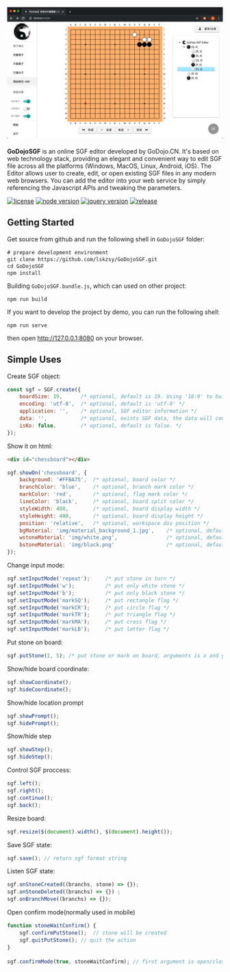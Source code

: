 ![Example1](docs/image/example-1.png)
---
**GoDojoSGF** is an online SGF editor developed by GoDojo.CN. It's based on web technology stack, providing an elegant and convenient way to edit SGF file across all the platforms (Windows, MacOS, Linux, Android, iOS). The Editor allows user to create, edit, or open existing SGF files in any modern web browsers. You can add the editor into your web service by simply referencing the Javascript APIs and tweaking the parameters.

[![license][license-image]][license-url]
[![node version][node-image]][node-url]
[![jquery version][jquery-image]][jquery-url]
[![release][release-image]][release-url]

[license-image]: https://img.shields.io/badge/license-GPLv3-green 
[license-url]: LICENSE
[node-image]: https://img.shields.io/badge/node.js-%3E=_8.1-green
[node-url]: https://nodejs.org/download/
[jquery-image]: https://img.shields.io/badge/jquery-v3.4.1-green
[jquery-url]: https://code.jquery.com/jquery-3.4.1.min.js
[release-image]: https://img.shields.io/badge/release-latest-green
[release-url]: https://github.com/lskzsy/GoDojoSGF/blob/master/dist/GoDojoSGF.bundle.js

## Getting Started

Get source from github and run the following shell in `GoDojoSGF` folder:

```shell
# prepare development environment
git clone https://github.com/lskzsy/GoDojoSGF.git
cd GoDojoSGF
npm install
```
Building `GoDojoSGF.bundle.js`, which can used on other project:

```shell
npm run build
```

If you want to develop the project by demo, you can run the following shell:

```shell
npm run serve
```

then open http://127.0.0.1:8080 on your browser.

## Simple Uses

Create SGF object:

```javascript
const sgf = SGF.create({
    boardSize: 19,      /* optional, default is 19. Using '18:9' to build rectangle board */
    encoding: 'utf-8',  /* optional, default is 'utf-8' */
    application: '',    /* optional, SGF editor information */
    data: '',           /* optional, exists SGF data, the data will cover other configure */
    isKo: false,        /* optional, default is false. */
});
```

Show it on html:

```html
<div id="chessboard"></div>
```

```javascript
sgf.showOn('chessboard', {
    background: '#FFBA75',  /* optional, board color */
    branchColor: 'blue',    /* optional, branch mark color */
    markColor: 'red',       /* optional, flag mark color */
    lineColor: 'black',     /* optional, board split color */
    styleWidth: 400,        /* optional, board display width */
    styleHeight: 400,       /* optional, board display height */
    position: 'relative',   /* optional, workspace div position */ 
    bgMaterial: 'img/material_background_1.jpg',    /* optional, default is false */ 
    wstoneMaterial: 'img/white.png',                /* optional, default is false */ 
    bstoneMaterial: 'img/black.png'                 /* optional, default is false */ 
});
```

Change input mode:

```javascript
sgf.setInputMode('repeat');     /* put stone in turn */
sgf.setInputMode('w');          /* put only white stone */
sgf.setInputMode('b');          /* put only black stone */
sgf.setInputMode('markSQ');     /* put rectangle flag */
sgf.setInputMode('markCR');     /* put circle flag */
sgf.setInputMode('markTR');     /* put triangle flag */
sgf.setInputMode('markMA');     /* put cross flag */
sgf.setInputMode('markLB');     /* put letter flag */
```

Put stone on board:

```javascript
sgf.putStone(1, 5); /* put stone or mark on board, arguments is x and y for coordination */
```

Show/hide board coordinate:

```javascript
sgf.showCoordinate();
sgf.hideCoordinate();
```

Show/hide location prompt

```javascript
sgf.showPrompt();
sgf.hidePrompt();
```

Show/hide step

```javascript
sgf.showStep();
sgf.hideStep();
```

Control SGF proccess:

```javascript
sgf.left();
sgf.right();
sgf.continue();
sgf.back();
```

Resize board:

```javascript
sgf.resize($(document).width(), $(document).height());
```

Save SGF state:

```javascript
sgf.save(); // return sgf format string 
```

Listen SGF state:

```javascript
sgf.onStoneCreated((branchs, stone) => {});
sgf.onStoneDeleted((branchs) => {}) ;
sgf.onBranchMove((branchs) => {});
```

Open confirm mode(normally used in mobile)

```javascript
function stoneWaitConfirm() {
    sgf.confirmPutStone();  // stone will be created
    sgf.quitPutStone(); // quit the action
}

sgf.confirmMode(true, stoneWaitConfirm); // first argument is open/close, second argument is callback if someone click board
```
